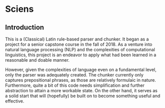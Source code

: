 # Sciens
## Introduction
This is a (Classical) Latin rule-based parser and chunker.
It began as a project for a senior capstone course
in the fall of 2018. As a venture into natural
language processing (NLP) and the complexities of
computational linguistics, this project is
an endeavor to apply what had been learned
in a reasonable and doable manner. 

However, given the complexities of language even on a
fundamental level, only the parser was adequately
created. The chunker currently only captures
prepositional phrases, as those are relatively
formulaic in nature. Furthermore, quite a bit
of this code needs simplification and further
abstraction to attain a more workable state.
On the other hand, it serves as a solid start
that will (hopefully) be built on to become
something useful and effective.
